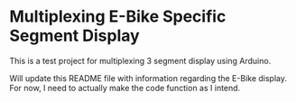 # Multiplexing E-Bike Specific Segment Display

This is a test project for multiplexing 3 segment display using Arduino.

Will update this README file with information regarding the E-Bike display. For now, I need to actually make the code function as I intend. 
